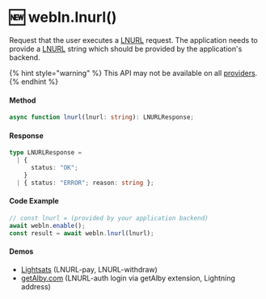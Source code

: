 # 🆕 webln.lnurl()

Request that the user executes a [LNURL](https://github.com/lnurl/luds) request. The application needs to provide a [LNURL](https://github.com/lnurl/luds/blob/luds/01.md) string which should be provided by the application's backend.

{% hint style="warning" %}
This API may not be available on all [providers](https://www.webln.guide/ressources/webln-providers).
{% endhint %}

#### Method

```typescript
async function lnurl(lnurl: string): LNURLResponse;
```

#### Response

```typescript
type LNURLResponse =
  | {
      status: "OK";
    }
  | { status: "ERROR"; reason: string };
```

#### Code Example <a href="#demo" id="demo"></a>

```typescript
// const lnurl = (provided by your application backend)
await webln.enable();
const result = await webln.lnurl(lnurl);
```

#### Demos

* [Lightsats](http://lightsats.com/) (LNURL-pay, LNURL-withdraw)
* [getAlby.com](https://getalby.com/) (LNURL-auth login via getAlby extension, Lightning address)
